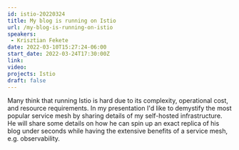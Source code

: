 ```yaml
---
id: istio-20220324
title: My blog is running on Istio
url: /my-blog-is-running-on-istio
speakers:
 - Krisztian Fekete
date: 2022-03-10T15:27:24-06:00
start_date: 2022-03-24T17:30:00Z
link:  
video: 
projects: Istio
draft: false
---
```


Many think that running Istio is hard due to its complexity, operational cost, and resource requirements. In my presentation I'd like to demystify the most popular service mesh by sharing details of my self-hosted infrastructure. He will share some details on how he can spin up an exact replica of his blog under seconds while having the extensive benefits of a service mesh, e.g. observability.
